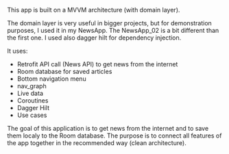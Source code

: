 This app is built on a MVVM architecture (with domain layer).

The domain layer is very useful in bigger projects, but for demonstration purposes, I used it in my NewsApp.
The NewsApp_02 is a bit different than the first one. I used also dagger hilt for dependency injection.

It uses:

- Retrofit API call (News API) to get news from the internet
- Room database for saved articles
- Bottom navigation menu
- nav_graph
- Live data
- Coroutines
- Dagger Hilt
- Use cases

The goal of this application is to get news from the internet and to save them localy to the Room database. The purpose is to connect all features of the app together in the recommended way (clean architecture).
